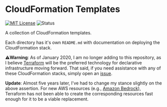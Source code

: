 # CloudFormation Templates

[![MIT License](https://img.shields.io/badge/License-MIT-blue.svg)](https://github.com/nickolashkraus/cloudformation-templates/blob/master/LICENSE)
![Status](https://img.shields.io/static/v1?label=Status&message=Maintenance&color=blueviolet)

A collection of CloudFormation templates.

Each directory has it's own `README.md` with documentation on deploying the CloudFormation stack.

⚠️**Warning**: As of January 2020, I am no longer adding to this repository, as I believe [Terraform](https://www.terraform.io) will be the preferred technology for declarative infrastructure moving forward. That said, if you need assistance with any of these CloudFormation stacks, simply open an [issue](https://github.com/nickolashkraus/cloudformation-templates/issues).

**Update**: Almost five years later, I've had to change my stance slightly on the above assertion. For new AWS resources (e.g., [Amazon Bedrock](https://aws.amazon.com/bedrock)), Terraform has not been able to create the corresponding resources fast enough for it to be a viable replacement.
